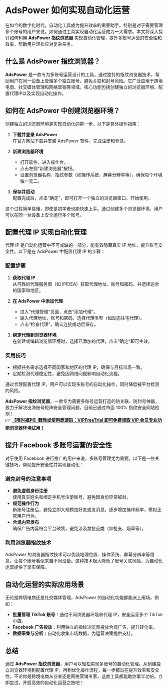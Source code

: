 # AdsPower 如何实现自动化运营

在如今的数字化时代，自动化工具成为提升效率的重要助手。特别是对于需要管理多个账号的用户来说，如何通过工具实现自动化运营成为一大需求。本文将深入探讨如何利用 **AdsPower 指纹浏览器** 实现自动化管理，提升多账号运营的安全性和效率，帮助用户轻松应对复杂任务。

## 什么是 AdsPower 指纹浏览器？

**AdsPower** 是一款专为多账号运营设计的工具，通过独特的指纹浏览器技术，帮助用户在同一设备上管理多个独立账号，避免关联和封号风险。它广泛应用于跨境电商、社交媒体管理和网络营销等领域。核心功能包括创建独立的浏览器环境、配置代理IP以及实现自动化操作。

## 如何在 AdsPower 中创建浏览器环境？

创建独立的浏览器环境是实现自动化的第一步。以下是具体操作指南：

1. **下载并登录 AdsPower**  
   在官方网站下载并安装 AdsPower 软件，完成注册和登录。

2. **新建浏览器环境**  
   - 打开软件，进入操作台。
   - 点击左侧“新建浏览器”按钮。
   - 设置浏览器名称、指纹参数（如操作系统、屏幕分辨率等），确保每个环境独一无二。

3. **保存并启动**  
   配置完成后，点击“确定”，即可打开一个独立的浏览器窗口，开始使用。

这个过程简单易懂，即使是初学者也能快速上手。通过创建多个浏览器环境，用户可以在同一台设备上安全运行多个账号。

## 配置代理 IP 实现自动化管理

代理 IP 是自动化运营中不可或缺的一部分，能有效隐藏真实 IP 地址，提升账号安全性。以下是在 AdsPower 中配置代理 IP 的步骤：

### 配置步骤
1. **获取代理 IP**  
   从可靠的代理服务商（如 IPIDEA）获取代理地址、账号和密码，并选择适合的国家和地区。

2. **在 AdsPower 中添加代理**  
   - 进入“代理管理”页面，点击“添加代理”。
   - 输入代理地址、账号和密码，选择代理类型（如动态住宅代理）。
   - 点击“检查代理”，确认连接成功后保存。

3. **绑定代理到浏览器环境**  
   在新建或编辑浏览器环境时，选择已添加的代理，点击“确定”即可生效。

### 实用技巧
- 根据任务需求选择不同国家和地区的代理 IP，确保与目标市场一致。
- 定期检测代理稳定性，避免因网络问题影响自动化流程。

通过合理配置代理 IP，用户可以实现多账号的自动化操作，同时降低被平台检测的风险。

**AdsPower 指纹浏览器**，一款专为需要多账号运营打造的防关联、防封号神器，致力于解决出海账号矩阵安全管理问题，目前已通过市面 100% 指纹安全网站检测！  
👉 **[【限时福利】戳我或使用邀请码：VIPFreeTrial 即可免费领取 VIP 会员专业功能浏览器环境试用！](https://bit.ly/adspower_free)**

## 提升 Facebook 多账号运营的安全性

对于使用 Facebook 进行推广的用户来说，多账号管理尤为重要。以下是一些关键技巧，帮助提升安全性并实现自动化：

### 避免封号的注意事项
- **避免虚假身份注册**  
  使用真实姓名和绑定手机号注册账号，避免因身份异常被封。
- **规范操作行为**  
  新账号注册后，避免立即大规模加好友或发消息，逐步增加操作频率，模拟正常用户行为。
- **合规内容发布**  
  确保广告内容符合平台政策，避免涉及禁投品类（如枪支、烟草等）。

### 利用浏览器指纹技术
AdsPower 的浏览器指纹技术可以伪装地理位置、操作系统、屏幕分辨率等信息，让每个账号看似来自不同设备。这种技术极大降低了账号关联风险，为自动化运营提供了坚实保障。

## 自动化运营的实际应用场景

无论是跨境电商还是社交媒体管理，AdsPower 的自动化功能都能派上用场。例如：
- **批量管理 TikTok 账号**：通过不同浏览器环境和代理 IP，安全运营多个 TikTok 小店。
- **Facebook 广告投放**：利用独立的指纹浏览器投放合规广告，提升转化率。
- **数据采集与分析**：自动化收集市场数据，为运营决策提供支持。

## 总结

通过 **AdsPower 指纹浏览器**，用户可以轻松实现多账号的自动化管理。从创建独立浏览器环境到配置代理 IP，再到优化操作流程，每一步都旨在提升效率和安全性。不论你是跨境电商从业者还是网络营销专家，这款工具都能助你事半功倍。立即尝试，开启高效的自动化运营之旅吧！